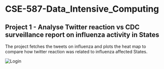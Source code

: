 # CSE-587-Data_Intensive_Computing

## Project 1 - Analyse Twitter reaction vs CDC surveillance report on influenza activity in States

The project fetches the tweets on influenza and plots the heat map to compare how twitter reaction was related to influenza affected States.

![Login](WeatherApp/WeatherApp/Content/LoginScreen.png)
